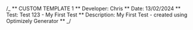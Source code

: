 /_
** CUSTOM TEMPLATE 1
** Developer: Chris
** Date: 13/02/2024
** Test: Test 123 - My First Test
** Description: My First Test - created using Optimizely Generator
**
_/
